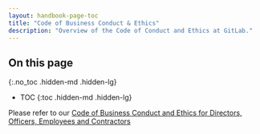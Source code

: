 ```yaml
---
layout: handbook-page-toc
title: "Code of Business Conduct & Ethics"
description: "Overview of the Code of Conduct and Ethics at GitLab."
---
```


## On this page

{:.no_toc .hidden-md .hidden-lg}

- TOC
{:toc .hidden-md .hidden-lg}

Please refer to our [Code of Business Conduct and Ethics for Directors, Officers, Employees and Contractors](https://ir.gitlab.com/static-files/7d8c7eb3-cb17-4d68-a607-1b7a1fa1c95d)
